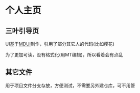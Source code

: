 # 个人主页
## 三叶引导页
UI基于[MDUI](https://github.com/zdhxiong/mdui)制作，引用了部分其它人的代码(比如樱花)

为了更加可读，没有格式化(用MT编辑)，所以看着会有点乱
## 其它文件
用于项目文件分支存放，方便测试，不需要另外建仓库，可不用管
